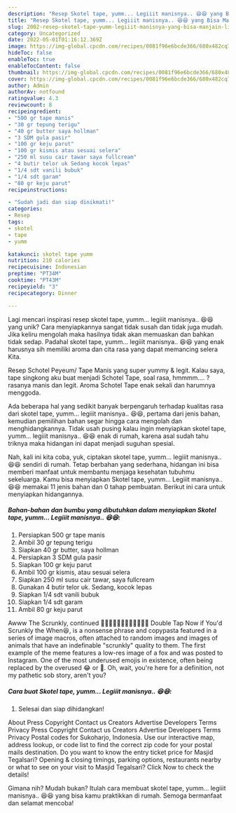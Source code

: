 ```yaml
---
description: "Resep Skotel tape, yumm... Legiiit manisnya.. 😆😆 yang Bisa Manjain Lidah"
title: "Resep Skotel tape, yumm... Legiiit manisnya.. 😆😆 yang Bisa Manjain Lidah"
slug: 2002-resep-skotel-tape-yumm-legiiit-manisnya-yang-bisa-manjain-lidah
category: Uncategorized
date: 2022-05-01T01:16:12.369Z
image: https://img-global.cpcdn.com/recipes/0081f96e6bcde366/680x482cq70/skotel-tape-yumm-legiiit-manisnya-foto-resep-utama.jpg
hideToc: false
enableToc: true
enableTocContent: false
thumbnail: https://img-global.cpcdn.com/recipes/0081f96e6bcde366/680x482cq70/skotel-tape-yumm-legiiit-manisnya-foto-resep-utama.jpg
cover: https://img-global.cpcdn.com/recipes/0081f96e6bcde366/680x482cq70/skotel-tape-yumm-legiiit-manisnya-foto-resep-utama.jpg
author: Admin
authorAv: notfound
ratingvalue: 4.3
reviewcount: 8
recipeingredient:
- "500 gr tape manis"
- "30 gr tepung terigu"
- "40 gr butter saya hollman"
- "3 SDM gula pasir"
- "100 gr keju parut"
- "100 gr kismis atau sesuai selera"
- "250 ml susu cair tawar saya fullcream"
- "4 butir telor uk Sedang kocok lepas"
- "1/4 sdt vanili bubuk"
- "1/4 sdt garam"
- "80 gr keju parut"
recipeinstructions:

- "Sudah jadi dan siap dinikmati!"
categories:
- Resep
tags:
- skotel
- tape
- yumm

katakunci: skotel tape yumm 
nutrition: 210 calories
recipecuisine: Indonesian
preptime: "PT34M"
cooktime: "PT43M"
recipeyield: "3"
recipecategory: Dinner

---
```





Lagi mencari inspirasi resep skotel tape, yumm... legiiit manisnya.. 😆😆 yang unik? Cara menyiapkannya sangat tidak susah dan tidak juga mudah. Jika keliru mengolah maka hasilnya tidak akan memuaskan dan bahkan tidak sedap. Padahal skotel tape, yumm... legiiit manisnya.. 😆😆 yang enak harusnya sih memiliki aroma dan cita rasa yang dapat memancing selera Kita.





Resep Schotel Peyeum/ Tape Manis yang super yummy &amp; legit. Kalau saya, tape singkong aku buat menjadi Schotel Tape, soal rasa, hmmmm…. ? rasanya manis dan legit. Aroma Schotel Tape enak sekali dan harumnya menggoda.

Ada beberapa hal yang sedikit banyak berpengaruh terhadap kualitas rasa dari skotel tape, yumm... legiiit manisnya.. 😆😆, pertama dari jenis bahan, kemudian pemilihan bahan segar hingga cara mengolah dan menghidangkannya. Tidak usah pusing kalau ingin menyiapkan skotel tape, yumm... legiiit manisnya.. 😆😆 enak di rumah, karena asal sudah tahu triknya maka hidangan ini dapat menjadi suguhan spesial.






Nah, kali ini kita coba, yuk, ciptakan skotel tape, yumm... legiiit manisnya.. 😆😆 sendiri di rumah. Tetap berbahan yang sederhana, hidangan ini bisa memberi manfaat untuk membantu menjaga kesehatan tubuhmu sekeluarga. Kamu bisa menyiapkan Skotel tape, yumm... Legiiit manisnya.. 😆😆 memakai 11 jenis bahan dan 0 tahap pembuatan. Berikut ini cara untuk menyiapkan hidangannya.

<!--inarticleads1-->

##### Bahan-bahan dan bumbu yang dibutuhkan dalam menyiapkan Skotel tape, yumm... Legiiit manisnya.. 😆😆:

1. Persiapkan 500 gr tape manis
1. Ambil 30 gr tepung terigu
1. Siapkan 40 gr butter, saya hollman
1. Persiapkan 3 SDM gula pasir
1. Siapkan 100 gr keju parut
1. Ambil 100 gr kismis, atau sesuai selera
1. Siapkan 250 ml susu cair tawar, saya fullcream
1. Gunakan 4 butir telor uk. Sedang, kocok lepas
1. Siapkan 1/4 sdt vanili bubuk
1. Siapkan 1/4 sdt garam
1. Ambil 80 gr keju parut


Awww The Scrunkly, continued 🥰🥺🥺🥺🥺🥺🥺🥺🥺🥺🥺🥺 Double Tap Now if You&#39;d Scrunkly the When😆, is a nonsense phrase and copypasta featured in a series of image macros, often attached to random images and images of animals that have an indefinable &#34;scrunkly&#34; quality to them. The first example of the meme features a low-res image of a fox and was posted to Instagram. One of the most underused emojis in existence, often being replaced by the overused 😂 or 🤣. Oh, wait, you&#39;re here for a definition, not my pathetic sob story, aren&#39;t you? 

<!--inarticleads2-->

##### Cara buat Skotel tape, yumm... Legiiit manisnya.. 😆😆:


1. Selesai dan siap dihidangkan!

About Press Copyright Contact us Creators Advertise Developers Terms Privacy Press Copyright Contact us Creators Advertise Developers Terms Privacy Postal codes for Sukoharjo, Indonesia. Use our interactive map, address lookup, or code list to find the correct zip code for your postal mails destination. Do you want to know the entry ticket price for Masjid Tegalsari? Opening &amp; closing timings, parking options, restaurants nearby or what to see on your visit to Masjid Tegalsari? Click Now to check the details! 

Gimana nih? Mudah bukan? Itulah cara membuat skotel tape, yumm... legiiit manisnya.. 😆😆 yang bisa kamu praktikkan di rumah. Semoga bermanfaat dan selamat mencoba!
